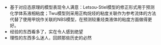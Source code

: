 - 基于对应态原理的模型表现令人满意：Letsou-Stiel模型的修正形式用于预测化学体系液相粘度；Twu模型则采用正构烷烃的粘度关联作为参考流体的方法代替了使用甲烷作关联的NBS模型，在预测较重烃类液体的粘度方面做得更好。
- 经验的东西看多了，实在令人感到绝望
- 理性的东西多么迷人，回顾那些历史的必然